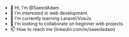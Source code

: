 - 👋 Hi, I’m @SaeedAdam
- 👀 I’m interested in web development.
- 🌱 I’m currently learning Laravel/VueJs.
- 💞️ I’m looking to collaborate on beginner web projects. 
- 📫 How to reach me (linkedin.com/in/saeedadam)

<!---
SaeedAdam/SaeedAdam is a ✨ special ✨ repository because its `README.md` (this file) appears on your GitHub profile.
You can click the Preview link to take a look at your changes.
--->
